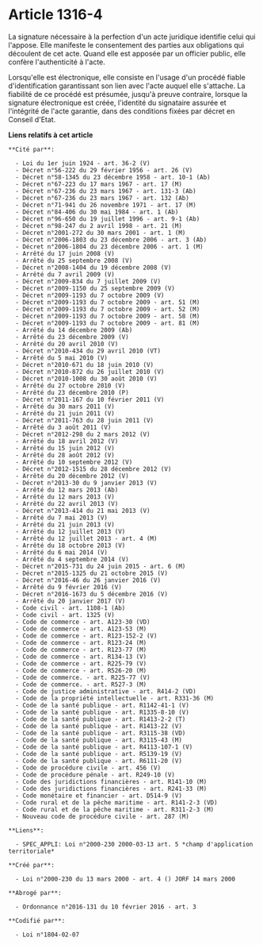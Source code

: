 # Article 1316-4

La signature nécessaire à la perfection d'un acte juridique identifie celui qui l'appose. Elle manifeste le consentement des
parties aux obligations qui découlent de cet acte. Quand elle est apposée par un officier public, elle confère l'authenticité
à l'acte.

Lorsqu'elle est électronique, elle consiste en l'usage d'un procédé fiable d'identification garantissant son lien avec l'acte
auquel elle s'attache. La fiabilité de ce procédé est présumée, jusqu'à preuve contraire, lorsque la signature électronique
est créée, l'identité du signataire assurée et l'intégrité de l'acte garantie, dans des conditions fixées par décret en
Conseil d'Etat.

**Liens relatifs à cet article**

	**Cité par**:

	  - Loi du 1er juin 1924 - art. 36-2 (V)
	  - Décret n°56-222 du 29 février 1956 - art. 26 (V)
	  - Décret n°58-1345 du 23 décembre 1958 - art. 10-1 (Ab)
	  - Décret n°67-223 du 17 mars 1967 - art. 17 (M)
	  - Décret n°67-236 du 23 mars 1967 - art. 131-3 (Ab)
	  - Décret n°67-236 du 23 mars 1967 - art. 132 (Ab)
	  - Décret n°71-941 du 26 novembre 1971 - art. 17 (M)
	  - Décret n°84-406 du 30 mai 1984 - art. 1 (Ab)
	  - Décret n°96-650 du 19 juillet 1996 - art. 9-1 (Ab)
	  - Décret n°98-247 du 2 avril 1998 - art. 21 (M)
	  - Décret n°2001-272 du 30 mars 2001 - art. 1 (M)
	  - Décret n°2006-1803 du 23 décembre 2006 - art. 3 (Ab)
	  - Décret n°2006-1804 du 23 décembre 2006 - art. 1 (M)
	  - Arrêté du 17 juin 2008 (V)
	  - Arrêté du 25 septembre 2008 (V)
	  - Décret n°2008-1404 du 19 décembre 2008 (V)
	  - Arrêté du 7 avril 2009 (V)
	  - Décret n°2009-834 du 7 juillet 2009 (V)
	  - Décret n°2009-1150 du 25 septembre 2009 (V)
	  - Décret n°2009-1193 du 7 octobre 2009 (V)
	  - Décret n°2009-1193 du 7 octobre 2009 - art. 51 (M)
	  - Décret n°2009-1193 du 7 octobre 2009 - art. 52 (M)
	  - Décret n°2009-1193 du 7 octobre 2009 - art. 58 (M)
	  - Décret n°2009-1193 du 7 octobre 2009 - art. 81 (M)
	  - Arrêté du 14 décembre 2009 (Ab)
	  - Arrêté du 23 décembre 2009 (V)
	  - Arrêté du 20 avril 2010 (V)
	  - Décret n°2010-434 du 29 avril 2010 (VT)
	  - Arrêté du 5 mai 2010 (V)
	  - Décret n°2010-671 du 18 juin 2010 (V)
	  - Décret n°2010-872 du 26 juillet 2010 (V)
	  - Décret n°2010-1008 du 30 août 2010 (V)
	  - Arrêté du 27 octobre 2010 (V)
	  - Arrêté du 23 décembre 2010 (P)
	  - Décret n°2011-167 du 10 février 2011 (V)
	  - Arrêté du 30 mars 2011 (V)
	  - Arrêté du 21 juin 2011 (V)
	  - Décret n°2011-763 du 28 juin 2011 (V)
	  - Arrêté du 3 août 2011 (V)
	  - Décret n°2012-298 du 2 mars 2012 (V)
	  - Arrêté du 18 avril 2012 (V)
	  - Arrêté du 15 juin 2012 (V)
	  - Arrêté du 28 août 2012 (V)
	  - Arrêté du 10 septembre 2012 (V)
	  - Décret n°2012-1515 du 28 décembre 2012 (V)
	  - Arrêté du 20 décembre 2012 (V)
	  - Décret n°2013-30 du 9 janvier 2013 (V)
	  - Arrêté du 12 mars 2013 (Ab)
	  - Arrêté du 12 mars 2013 (V)
	  - Arrêté du 22 avril 2013 (V)
	  - Décret n°2013-414 du 21 mai 2013 (V)
	  - Arrêté du 7 mai 2013 (V)
	  - Arrêté du 21 juin 2013 (V)
	  - Arrêté du 12 juillet 2013 (V)
	  - Arrêté du 12 juillet 2013 - art. 4 (M)
	  - Arrêté du 18 octobre 2013 (V)
	  - Arrêté du 6 mai 2014 (V)
	  - Arrêté du 4 septembre 2014 (V)
	  - Décret n°2015-731 du 24 juin 2015 - art. 6 (M)
	  - Décret n°2015-1325 du 21 octobre 2015 (V)
	  - Décret n°2016-46 du 26 janvier 2016 (V)
	  - Arrêté du 9 février 2016 (V)
	  - Décret n°2016-1673 du 5 décembre 2016 (V)
	  - Arrêté du 20 janvier 2017 (V)
	  - Code civil - art. 1108-1 (Ab)
	  - Code civil - art. 1325 (V)
	  - Code de commerce - art. A123-30 (VD)
	  - Code de commerce - art. A123-53 (M)
	  - Code de commerce - art. R123-152-2 (V)
	  - Code de commerce - art. R123-24 (M)
	  - Code de commerce - art. R123-77 (M)
	  - Code de commerce - art. R134-13 (V)
	  - Code de commerce - art. R225-79 (V)
	  - Code de commerce - art. R526-20 (M)
	  - Code de commerce. - art. R225-77 (V)
	  - Code de commerce. - art. R527-3 (M)
	  - Code de justice administrative - art. R414-2 (VD)
	  - Code de la propriété intellectuelle - art. R331-36 (M)
	  - Code de la santé publique - art. R1142-41-1 (V)
	  - Code de la santé publique - art. R1335-8-10 (V)
	  - Code de la santé publique - art. R1413-2-2 (T)
	  - Code de la santé publique - art. R1413-22 (V)
	  - Code de la santé publique - art. R3115-38 (VD)
	  - Code de la santé publique - art. R3115-43 (M)
	  - Code de la santé publique - art. R4113-107-1 (V)
	  - Code de la santé publique - art. R5139-19 (V)
	  - Code de la santé publique - art. R6111-20 (V)
	  - Code de procédure civile - art. 456 (V)
	  - Code de procédure pénale - art. R249-10 (V)
	  - Code des juridictions financières - art. R141-10 (M)
	  - Code des juridictions financières - art. R241-33 (M)
	  - Code monétaire et financier - art. D514-9 (V)
	  - Code rural et de la pêche maritime - art. R141-2-3 (VD)
	  - Code rural et de la pêche maritime - art. R311-2-3 (M)
	  - Nouveau code de procédure civile - art. 287 (M)

	**Liens**:

	  - SPEC_APPLI: Loi n°2000-230 2000-03-13 art. 5 *champ d'application territoriale*

	**Créé par**:

	  - Loi n°2000-230 du 13 mars 2000 - art. 4 () JORF 14 mars 2000

	**Abrogé par**:

	  - Ordonnance n°2016-131 du 10 février 2016 - art. 3

	**Codifié par**:

	  - Loi n°1804-02-07
